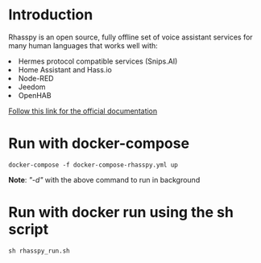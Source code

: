 
# Introduction
Rhasspy is an open source, fully offline set of voice assistant services for many human languages that works well with:

<li>Hermes protocol compatible services (Snips.AI)</li>
<li>Home Assistant and Hass.io</li>
<li>Node-RED</li>
<li>Jeedom</li>
<li>OpenHAB</li>

[Follow this link for the official documentation](https://rhasspy.readthedocs.io/en/latest/)

# Run with docker-compose
```
docker-compose -f docker-compose-rhasspy.yml up
```
<b>Note</b>: <i>"-d"</i> with the above command to run in background


# Run with docker run using the sh script
```
sh rhasspy_run.sh
```